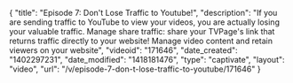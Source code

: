 {
    "title": "Episode 7: Don't Lose Traffic to Youtube!",
    "description": "If you are sending traffic to YouTube to view your videos, you are actually losing your valuable traffic. Manage share traffic: share your TVPage's link that returns traffic directly to your website! Manage video content and retain viewers on your website",
    "videoid": "171646",
    "date_created": "1402297231",
    "date_modified": "1418181476",
    "type": "captivate",
    "layout": "video",
    "url": "\/v\/episode-7-don-t-lose-traffic-to-youtube\/171646"
}